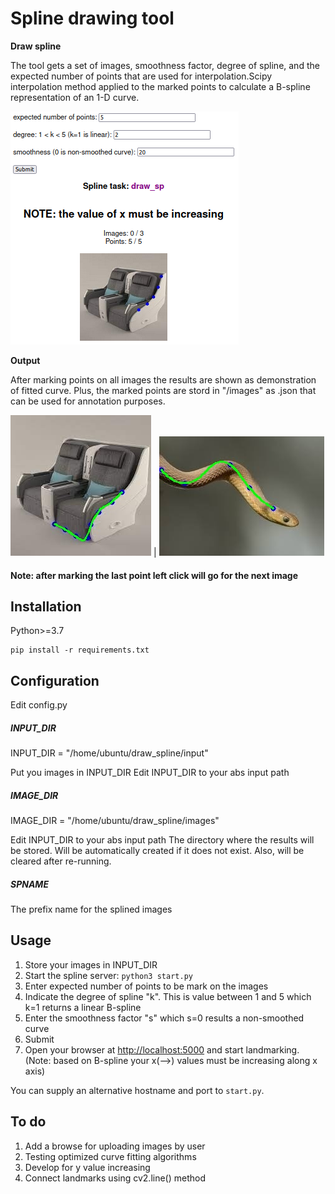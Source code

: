 # Spline drawing tool

__Draw spline__

The tool gets a set of images, smoothness factor, degree of spline, and the expected number of points that are used for interpolation.Scipy interpolation method applied to the marked points to calculate a B-spline representation of an 1-D curve.

![Demonstration of the tool in action](view.png)

__Output__

After marking points on all images the results are shown as demonstration of fitted curve. Plus, the marked points are stord in "/images" as .json that can be used for annotation purposes. 

![Demonstration of the tool in action](draw_sp_airchair.jpg) | ![Demonstration of the tool in action](draw_sp_snake2_k2_5.jpg)

#### Note: after marking the last point left click will go for the next image

## Installation

Python>=3.7

```
pip install -r requirements.txt
```

## Configuration

Edit config.py

##### INPUT_DIR


INPUT_DIR = "/home/ubuntu/draw_spline/input"

Put you images in INPUT_DIR
Edit INPUT_DIR to your abs input path 

##### IMAGE_DIR
IMAGE_DIR = "/home/ubuntu/draw_spline/images"

Edit INPUT_DIR to your abs input path
The directory where the results will be stored. Will be automatically created if it does not exist. Also, will be cleared after re-running.

##### SPNAME

The prefix name for the splined images

## Usage 
1. Store your images in INPUT_DIR
2. Start the spline server: `python3 start.py`
3. Enter expected number of points to be mark on the images
4. Indicate the degree of spline "k". This is value between 1 and 5 which k=1 returns a linear B-spline
5. Enter the smoothness factor "s" which s=0 results a non-smoothed curve
6. Submit
7. Open your browser at [http://localhost:5000](http://localhost:5000) and start landmarking. (Note: based on B-spline your x(-->) values must be increasing along x axis)

You can supply an alternative hostname and port to `start.py`.

## To do 

1. Add a browse for uploading images by user
2. Testing optimized curve fitting algorithms
3. Develop for y value increasing
4. Connect landmarks using cv2.line() method

